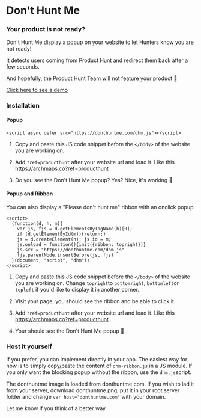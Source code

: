 # Don't Hunt Me

### Your product is not ready?

Don't Hunt Me display a popup on your website to let Hunters know you are not ready!

It detects users coming from Product Hunt and redirect them back after a few seconds. 

And hopefully, the Product Hunt Team will not feature your product 🤗 

[Click here to see a demo](https://archmaps.co?ref=producthunt)

### Installation

#### Popup

`<script async defer src="https://donthuntme.com/dhm.js"></script>`

1. Copy and paste this JS code snippet before the `</body>` of the website you are working on. 

2. Add `?ref=producthunt` after your website url and load it.
Like this [https://archmaps.co?ref=producthunt ](https://archmaps.co?ref=producthunt )

3. Do you see the Don't Hunt Me popup? Yes? Nice, it's working 🎉

#### Popup and Ribbon

You can also display a "Please don't hunt me" ribbon with an onclick popup.
```
<script>
  (function(d, h, m){
    var js, fjs = d.getElementsByTagName(h)[0];
    if (d.getElementById(m)){return;}
    js = d.createElement(h); js.id = m;
    js.onload = function(){init({ribbon: topright})}
    js.src = "https://donthuntme.com/dhm.js"
    fjs.parentNode.insertBefore(js, fjs)
  }(document, "script", "dhm"))
</script>
```

1. Copy and paste this JS code snippet before the `</body>` of the website you are working on. Change `topright`to `bottomright`, `bottomleft`or `topleft` if you'd like to display it in another corner.

2. Visit your page, you should see the ribbon and be able to click it.

3. Add `?ref=producthunt` after your website url and load it.
Like this [https://archmaps.co?ref=producthunt ](https://archmaps.co?ref=producthunt )

4. Your should see the Don't Hunt Me popup 🙌

### Host it yourself

If you prefer, you can implement directly in your app.
The easiest way for now is to simply copy/paste the content of `dhm-ribbon.js` in a JS module.
If you only want the blocking popup without the ribbon, use the `dhm.js`script.

The donthuntme image is loaded from donthuntme.com. If you wish to lad it from your server, download donthuntme.png, put it in your root server folder and change `var host="donthuntme.com"` with your domain.

Let me know if you think of a better way
